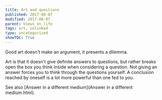 ```yaml
---
title: Art and questions
published: 2017-08-07
modified: 2017-08-07
parent: Views on life
tags: art, unlinked
type: uncategorized
showTOC: True
---
```




Good art doesn't make an argument, it presents a dilemma.

Art is that it doesn't give definite answers to questions, but rather breaks open the box you think inside when considering a question. Not giving an answer forces you to think through the questions yourself. A conclusion reached by oneself is a lot more powerful than one fed to you.

See also [Answer in a different medium](Answer in a different medium.html).



